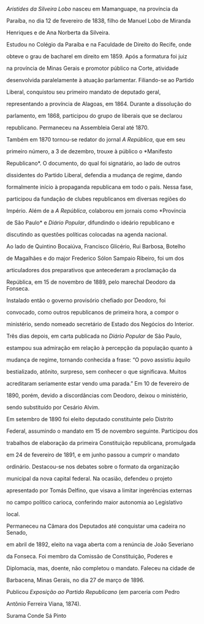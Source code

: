 

*Aristides da Silveira Lobo* nasceu em Mamanguape, na província da

Paraíba, no dia 12 de fevereiro de 1838, filho de Manuel Lobo de Miranda

Henriques e de Ana Norberta da Silveira.



Estudou no Colégio da Paraíba e na Faculdade de Direito do Recife, onde

obteve o grau de bacharel em direito em 1859. Após a formatura foi juiz

na província de Minas Gerais e promotor público na Corte, atividade

desenvolvida paralelamente à atuação parlamentar. Filiando-se ao Partido

Liberal, conquistou seu primeiro mandato de deputado geral,

representando a província de Alagoas, em 1864. Durante a dissolução do

parlamento, em 1868, participou do grupo de liberais que se declarou

republicano. Permaneceu na Assembleia Geral até 1870.



Também em 1870 tornou-se redator do jornal *A República*, que em seu

primeiro número, a 3 de dezembro, trouxe à público o *Manifesto

Republicano*. O documento, do qual foi signatário, ao lado de outros

dissidentes do Partido Liberal, defendia a mudança de regime, dando

formalmente início à propaganda republicana em todo o país. Nessa fase,

participou da fundação de clubes republicanos em diversas regiões do

Império. Além de a *A República*, colaborou em jornais como *Província

de São Paulo* e *Diário Popular*, difundindo o ideário republicano e

discutindo as questões políticas colocadas na agenda nacional.



Ao lado de Quintino Bocaiúva, Francisco Glicério, Rui Barbosa, Botelho

de Magalhães e do major Frederico Sólon Sampaio Ribeiro, foi um dos

articuladores dos preparativos que antecederam a proclamação da

República, em 15 de novembro de 1889, pelo marechal Deodoro da Fonseca.

Instalado então o governo provisório chefiado por Deodoro, foi

convocado, como outros republicanos de primeira hora, a compor o

ministério, sendo nomeado secretário de Estado dos Negócios do Interior.

Três dias depois, em carta publicada no *Diário Popular* de São Paulo,

estampou sua admiração em relação à percepção da população quanto à

mudança de regime, tornando conhecida a frase: “O povo assistiu àquilo

bestializado, atônito, surpreso, sem conhecer o que significava. Muitos

acreditaram seriamente estar vendo uma parada.” Em 10 de fevereiro de

1890, porém, devido a discordâncias com Deodoro, deixou o ministério,

sendo substituído por Cesário Alvim.



Em setembro de 1890 foi eleito deputado constituinte pelo Distrito

Federal, assumindo o mandato em 15 de novembro seguinte. Participou dos

trabalhos de elaboração da primeira Constituição republicana, promulgada

em 24 de fevereiro de 1891, e em junho passou a cumprir o mandato

ordinário. Destacou-se nos debates sobre o formato da organização

municipal da nova capital federal. Na ocasião, defendeu o projeto

apresentado por Tomás Delfino, que visava a limitar ingerências externas

no campo político carioca, conferindo maior autonomia ao Legislativo

local.



Permaneceu na Câmara dos Deputados até conquistar uma cadeira no Senado,

em abril de 1892, eleito na vaga aberta com a renúncia de João Severiano

da Fonseca. Foi membro da Comissão de Constituição, Poderes e

Diplomacia, mas, doente, não completou o mandato. Faleceu na cidade de

Barbacena, Minas Gerais, no dia 27 de março de 1896.



Publicou *Exposição ao Partido Republicano* (em parceria com Pedro

Antônio Ferreira Viana, 1874).



Surama Conde Sá Pinto



